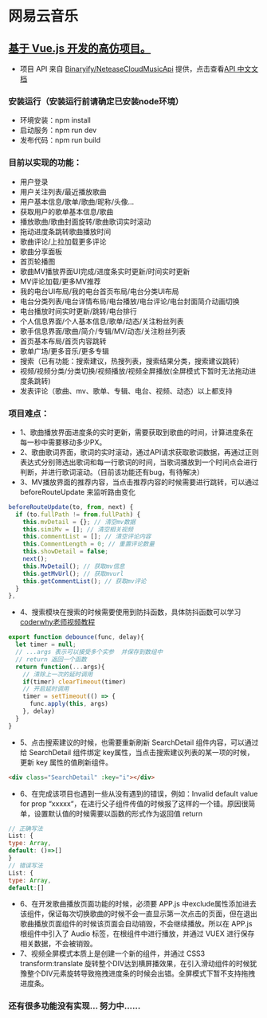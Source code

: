 # 网易云音乐 #
## <u>基于 Vue.js 开发的高仿项目。</u> ##
* 项目 API 来自 [Binaryify/NeteaseCloudMusicApi](https://github.com/Binaryify/NeteaseCloudMusicApi) 提供，点击查看[API 中文文档](https://binaryify.github.io/NeteaseCloudMusicApi/#/?id=%e9%aa%8c%e8%af%81%e9%aa%8c%e8%af%81%e7%a0%81)

### 安装运行（安装运行前请确定已安装node环境）
* 环境安装：npm install
* 启动服务：npm run dev
* 发布代码：npm run build

### 目前以实现的功能：
* 用户登录
* 用户关注列表/最近播放歌曲
* 用户基本信息/歌单/歌曲/昵称/头像...
* 获取用户的歌单基本信息/歌曲
* 播放歌曲/歌曲封面旋转/歌曲歌词实时滚动
* 拖动进度条跳转歌曲播放时间
* 歌曲评论/上拉加载更多评论
* 歌曲分享面板
* 首页轮播图
* 歌曲MV播放界面UI完成/进度条实时更新/时间实时更新
* MV评论加载/更多MV推荐
* 我的电台UI布局/我的电台首页布局/电台分类UI布局
* 电台分类列表/电台详情布局/电台播放/电台评论/电台封面简介动画切换
* 电台播放时间实时更新/跳转/电台排行
* 个人信息界面/个人基本信息/歌单/动态/关注粉丝列表
* 歌手信息界面/歌曲/简介/专辑/MV/动态/关注粉丝列表
* 首页基本布局/首页内容跳转
* 歌单广场/更多音乐/更多专辑
* 搜索（已有功能：搜索建议，热搜列表，搜索结果分类，搜索建议跳转）
* 视频/视频分类/分类切换/视频播放/视频全屏播放(全屏模式下暂时无法拖动进度条跳转)
* 发表评论（歌曲、mv、歌单、专辑、电台、视频、动态）以上都支持

### 项目难点：
* 1、歌曲播放界面进度条的实时更新，需要获取到歌曲的时间，计算进度条在每一秒中需要移动多少PX。
* 2、歌曲歌词界面，歌词的实时滚动，通过API请求获取歌词数据，再通过正则表达式分别筛选出歌词和每一行歌词的时间，当歌词播放到一个时间点会进行判断，并进行歌词滚动。（目前该功能还有bug，有待解决）
* 3、MV播放界面的推荐内容，当点击推荐内容的时候需要进行跳转，可以通过 beforeRouteUpdate 来监听路由变化
```js
beforeRouteUpdate(to, from, next) {
  if (to.fullPath != from.fullPath) {
    this.mvDetail = {}; // 清空mv数据
    this.simiMv = []; // 清空相关视频
    this.commentList = []; // 清空评论内容
    this.CommentLength = 0; // 重置评论数量
    this.showDetail = false;
    next();
    this.MvDetail(); // 获取mv信息
    this.getMvUrl(); // 获取mvurl
    this.getCommentList(); // 获取mv评论
  }
},
```
* 4、搜索模块在搜索的时候需要使用到防抖函数，具体防抖函数可以学习[coderwhy老师视频教程](https://www.bilibili.com/video/BV15741177Eh?p=174)
```js
export function debounce(func, delay){
  let timer = null;
  // ...args 表示可以接受多个实参  并保存到数组中
  // return 返回一个函数
  return function(...args){
    // 清除上一次的延时调用
    if(timer) clearTimeout(timer)
    // 开启延时调用
    timer = setTimeout(() => {
      func.apply(this, args)
    }, delay)
  }
}
```
* 5、点击搜索建议的时候，也需要重新刷新 SearchDetail 组件内容，可以通过给 SearchDetail 组件绑定 key属性，当点击搜索建议列表的某一项的时候，更新 key 属性的值刷新组件。
```html
<div class="SearchDetail" :key="i"></div>
```
* 6、在完成该项目也遇到一些从没有遇到的错误，例如：Invalid default value for prop “xxxxx“，在进行父子组件传值的时候报了这样的一个错。原因很简单，设置默认值的时候需要以函数的形式作为返回值 return 
```js
// 正确写法
List: {
type: Array,
default: ()=>[]
}
// 错误写法
List: {
type: Array,
default:[]
```
* 6、在开发歌曲播放页面功能的时候，必须要 APP.js 中exclude属性添加进去该组件，保证每次切换歌曲的时候不会一直显示第一次点击的页面，但在退出歌曲播放页面组件的时候该页面会自动销毁，不会继续播放。所以在 APP.js 根组件中引入了 Audio 标签，在根组件中进行播放，并通过 VUEX 进行保存相关数据，不会被销毁。
* 7、视频全屏模式本质上是创建一个新的组件，并通过 CSS3 transform:translate 旋转整个DIV达到横屏播效果，在引入滑动组件的时候犹豫整个DIV元素旋转导致拖拽进度条的时候会出错。全屏模式下暂不支持拖拽进度条。
### 还有很多功能没有实现... 努力中......